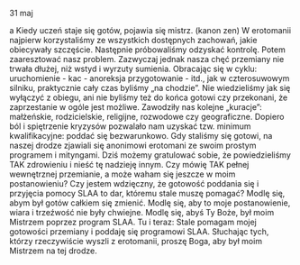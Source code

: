 31 maj

a
Kiedy uczeń staje się gotów, pojawia się mistrz. (kanon zen)
 W erotomanii najpierw korzystaliśmy ze wszystkich dostępnych zachowań, jakie obiecywały szczęście. Następnie próbowaliśmy odzyskać kontrolę. Potem zaaresztować nasz problem. Zazwyczaj jednak nasza chęć przemiany nie trwała dłużej, niż wstyd i wyrzuty sumienia. Obracając się w cyklu: uruchomienie - kac - anoreksja przygotowanie - itd., jak w czterosuwowym silniku, praktycznie cały czas byliśmy „na chodzie”. Nie wiedzieliśmy jak się wyłączyć z obiegu, ani nie byliśmy też do końca gotowi czy przekonani, że zaprzestanie w ogóle jest możliwe. Zawodziły nas kolejne „kuracje”: małżeńskie, rodzicielskie, religijne, rozwodowe czy geograficzne. Dopiero ból i spiętrzenie kryzysów pozwalało nam uzyskać tzw. minimum kwalifikacyjne: poddać się bezwarunkowo. Gdy staliśmy się gotowi, na naszej drodze zjawiali się anonimowi erotomani ze swoim prostym programem i mityngami. Dziś możemy gratulować sobie, że powiedzieliśmy TAK zdrowieniu i nieść tę nadzieję innym.
 Czy mówię TAK pełnej wewnętrznej przemianie, a może waham się jeszcze w moim postanowieniu? Czy jestem wdzięczny, że gotowość poddania się i przyjęcia pomocy SLAA to dar, któremu stale muszę pomagać?
 Modlę się, abym był gotów całkiem się zmienić. Modlę się, aby to moje postanowienie, wiara i trzeźwość nie były chwiejne. Modlę się, abyś Ty Boże, był moim Mistrzem poprzez program SLAA.
 Tu i teraz: Stale pomagam mojej gotowości przemiany i poddaję się programowi SLAA. Słuchając tych, którzy rzeczywiście wyszli z erotomanii, proszę Boga, aby był moim Mistrzem na tej drodze.
